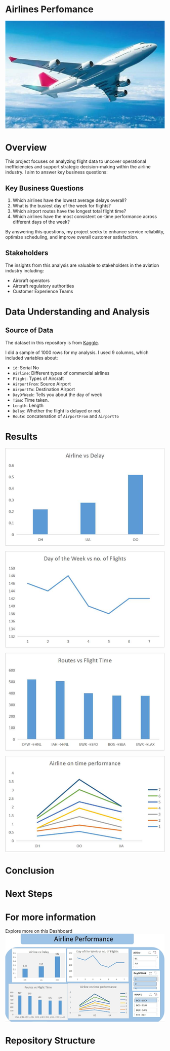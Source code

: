 # Airlines Perfomance

![Aircraft](./Images/Aircraft_image.jpg)

# Overview
This project focuses on analyzing flight data to uncover operational inefficiencies and support strategic decision-making within the airline industry. I aim to answer key 
business questions:

## Key Business Questions
1. Which airlines have the lowest average delays overall?
2. What is the busiest day of the week for flights?
3. Which airport routes have the longest total flight time?
4. Which airlines have the most consistent on-time performance across different days of the week?

By answering this questions, my project seeks to enhance service reliability, optimize scheduling, and improve overall customer satisfaction.

## Stakeholders
The insights from this analysis are valuable to stakeholders in the aviation industry including:
- Aircraft operators
- Aircraft regulatory authorities
- Customer Experience Teams

# Data Understanding and Analysis
## Source of Data
The dataset in this repository is from [Kaggle](https://www.kaggle.com/datasets/jimschacko/airlines-dataset-to-predict-a-delay). 

I did a sample of 1000 rows for my analysis. I used 9 columns, which included variables about:
- `id`: Serial No
- `Airline`: Different types of commercial airlines
- `Flight`: Types of Aircraft
- `AirportFrom`: Source Airport
- `AirportTo`: Destination Airport
- `DayOfWeek`: Tells you about the day of week
- `Time`: Time taken. 
- `Length`: Length
- `Delay`: Whether the flight is delayed or not.
- `Route`: concatenation of `AirportFrom` and `AirportTo`

# Results

![AirlinesvsDelay](./Images/Airlines_vs_delay.jpg)

![DaysoftheweekvsFlights](./Images/Dayoftheweek_vs_no._of_flights.jpg)

![Routes vs Flighttime](./Images/Routes_vs_flighttime.jpg)

![Airline on time Perfomance](./Images/Airlineontimeperformance.jpg)

# Conclusion


# Next Steps


# For more information
Explore more on this Dashboard
![Airlines Performance](Dashboard.jpg)


# Repository Structure

